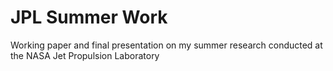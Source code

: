 # JPL Summer Work
Working paper and final presentation on my summer research conducted at the NASA Jet Propulsion Laboratory
